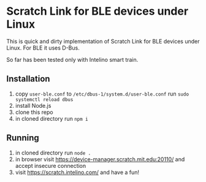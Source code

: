 # Scratch Link for BLE devices under Linux

This is quick and dirty implementation of Scratch Link for BLE devices under Linux. For BLE it uses D-Bus.

So far has been tested only with Intelino smart train.

## Installation

1. copy `user-ble.conf` to `/etc/dbus-1/system.d/user-ble.conf` run `sudo systemctl reload dbus`
1. install Node.js
1. clone this repo
1. in cloned directory run `npm i`

## Running

1. in cloned directory run `node .`
1. in browser visit https://device-manager.scratch.mit.edu:20110/ and accept insecure connection
1. visit https://scratch.intelino.com/ and have a fun!
